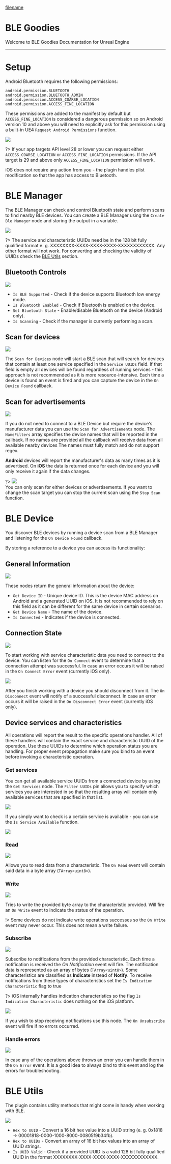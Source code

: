 [filename](common/common_ue_header.md ':include')

# **BLE Goodies**

Welcome to BLE Goodies Documentation for Unreal Engine

---

# Setup

Android Bluetooth requires the following permissions:
```
android.permission.BLUETOOTH
android.permission.BLUETOOTH_ADMIN
android.permission.ACCESS_COARSE_LOCATION
android.permission.ACCESS_FINE_LOCATION
```

These permissions are added to the manifest by default but `ACCESS_FINE_LOCATION` is considered a dangerous permission so on Android version 10 and above you will need to explicitly ask for this permission using a built-in UE4 `Request Android Permissions` function.

![](images/ble-goodies/ble_android_permission.png)

?> If your app targets API level 28 or lower you can request either `ACCESS_COARSE_LOCATION` or `ACCESS_FINE_LOCATION` permissions. If the API target is 29 and above only `ACCESS_FINE_LOCATION` permission will work.

iOS does not require any action from you - the plugin handles plist modification so that the app has access to Bluetooth.

# BLE Manager

The BLE Manager can check and control Bluetooth state and perform scans to find nearby BLE devices. You can create a BLE Manager using the `Create Ble Manager` node and storing the output in a variable.

![](images/ble-goodies/ble_create_manager.png)

?> The service and characteristic UUIDs need be in the 128 bit fully qualified format e. g. XXXXXXXX-XXXX-XXXX-XXXX-XXXXXXXXXXXX. Any other format will not work. For converting and checking the validity of UUIDs check the [BLE Utils](#ble-utils) section.

## Bluetooth Controls

![](images/ble-goodies/ble_state_ops.png)

- `Is BLE Supported` - Check if the device supports Bluetooth low energy mode.
- `Is Bluetooth Enabled` - Check if Bluetooth is enabled on the device.
- `Set Bluetooth State` - Enable/disable Bluetooth on the device (Android only).
- `Is Scanning` - Check if the manager is currently performing a scan.

## Scan for devices

![](images/ble-goodies/ble_scan_for_devices.png)

The `Scan for Devices` node will start a BLE scan that will search for devices that contain at least one service specified in the `Service UUIDs` field. If that field is empty all devices will be found regardless of running services - this approach is not recommended as it is more resource-intensive. Each time a device is found an event is fired and you can capture the device in the `On Device Found` callback.

## Scan for advertisements

![](images/ble-goodies/ble_scan_for_adverts.png)

If you do not need to connect to a BLE Device but require the device's manufacturer data you can use the `Scan for Advertisements` node. The `NameFilters` array specifies the device names that will be reported in the callback. If no names are provided all the callback will receive data from all available nearby devices The names must fully match and do not support regex.

**Android** devices will report the manufacturer's data as many times as it is advertised. On **iOS** the data is returned once for each device and you will only receive it again if the data changes.

?> ![](images/ble-goodies/ble_stop_scan.png) <br>You can only scan for either devices or advertisements. If you want to change the scan target you can stop the current scan using the `Stop Scan` function.

# BLE Device

You discover BLE devices by running a device scan from a BLE Manager and listening for the `On Device Found` callback.

By storing a reference to a device you can access its functionality:

## General Information

![](images/ble-goodies/ble_device_props.png)

These nodes return the general information about the device:
- `Get Device ID` - Unique device ID. This is the device MAC address on Android and a generated UUID on iOS. It is not recommended to rely on this field as it can be different for the same device in certain scenarios.
- `Get Device Name` - The name of the device.
- `Is Connected` - Indicates if the device is connected.

## Connection State

![](images/ble-goodies/ble_device_connect.png)

To start working with service characteristic data you need to connect to the device. You can listen for the `On Connect` event to determine that a connection attempt was successful. In case an error occurs it will be raised in the `On Connect Error` event (currently iOS only).

![](images/ble-goodies/ble_device_disconnect.png)

After you finish working with a device you should disconnect from it. The `On Disconnect` event will notify of a successful disconnect. In case an error occurs it will be raised in the `On Disconnect Error` event (currently iOS only).

## Device services and characteristics

All operations will report the result to the specific operations handler. All of these handlers will contain the exact service and characteristic UUID of the operation. Use these UUIDs to determine which operation status you are handling. For proper event propagation make sure you bind to an event before invoking a characteristic operation.

### Get services

You can get all available service UUIDs from a connected device by using the `Get Services` node. The `Filter UUIDs` pin allows you to specify which services you are interested in so that the resulting array will contain only available services that are specified in that list.

![](images/ble-goodies/ble_device_get_services.png)

If you simply want to check is a certain service is available - you can use the `Is Service Available` function.

![](images/ble-goodies/ble_device_has_service.png)

### Read

![](images/ble-goodies/ble_device_read.png)

Allows you to read data from a characteristic. The `On Read` event will contain said data in a byte array (`TArray<uint8>`).

### Write

![](images/ble-goodies/ble_device_write.png)

Tries to write the provided byte array to the characteristic provided. Will fire an `On Write` event to indicate the status of the operation.

!> Some devices do not indicate write operations successes so the `On Write` event may never occur. This does not mean a write failure.

### Subscribe

![](images/ble-goodies/ble_device_sub.png)

Subscribe to notifications from the provided characteristic. Each time a notification is received the *On Notification* event will fire. The notification data is represented as an array of bytes (`TArray<uint8>`).
Some characteristics are classified as **Indicate** instead of **Notify**. To receive notifications from these types of characteristics set the `Is Indication Characteristic` flag to true

?> iOS internally handles indication characteristics so the flag `Is Indication Characteristic` does nothing on the iOS platform.

![](images/ble-goodies/ble_device_unsub.png)

If you wish to stop receiving notifications use this node. The `On Unsubscribe` event will fire if no errors occurred.

### Handle errors

![](images/ble-goodies/ble_device_error.png)

In case any of the operations above throws an error you can handle them in the `On Error` event. It is a good idea to always bind to this event and log the errors for troubleshooting.

# BLE Utils

The plugin contains utility methods that might come in handy when working with BLE.

![](images/ble-goodies/ble_utils.png)

- `Hex to UUID` - Convert a 16 bit hex value into a UUID string (e. g. 0x1818 -> 00001818-0000-1000-8000-00805f9b34fb).
- `Hex to UUIDs` - Convert an array of 16 bit hex values into an array of UUID strings.
- `Is UUID Valid` - Check if a provided UUID is a valid 128 bit fully qualified UUID in the format XXXXXXXX-XXXX-XXXX-XXXX-XXXXXXXXXXXX.
